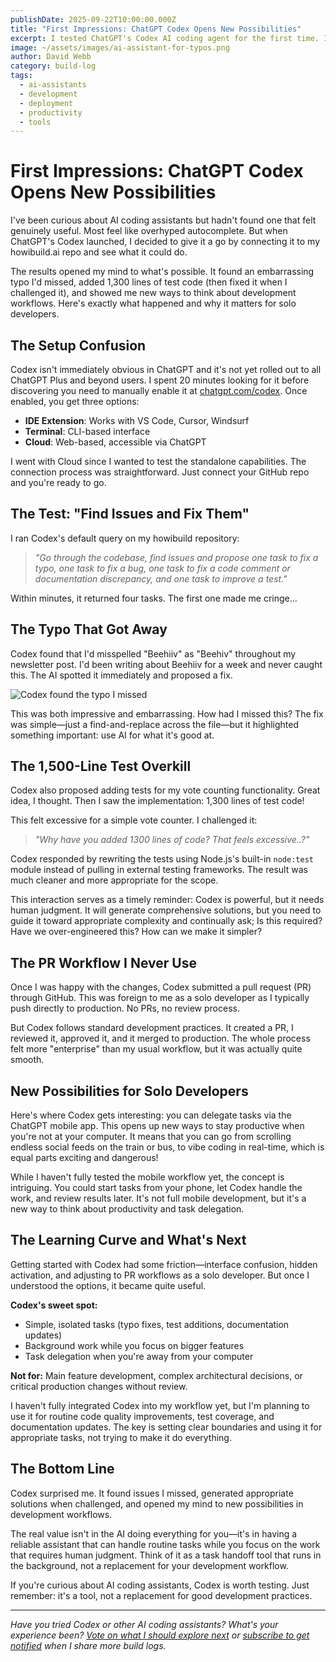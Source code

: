 ```yaml
---
publishDate: 2025-09-22T10:00:00.000Z
title: "First Impressions: ChatGPT Codex Opens New Possibilities"
excerpt: I tested ChatGPT's Codex AI coding agent for the first time. It found a typo I missed, added 1,300 lines of test code, and opened my mind to what's possible with AI-assisted development. Here's what happened and why it matters for solo developers.
image: ~/assets/images/ai-assistant-for-typos.png
author: David Webb
category: build-log
tags:
  - ai-assistants
  - development
  - deployment
  - productivity
  - tools
---
```


# First Impressions: ChatGPT Codex Opens New Possibilities

I've been curious about AI coding assistants but hadn't found one that felt genuinely useful. Most feel like overhyped autocomplete. But when ChatGPT's Codex launched, I decided to give it a go by connecting it to my howibuild.ai repo and see what it could do.

The results opened my mind to what's possible. It found an embarrassing typo I'd missed, added 1,300 lines of test code (then fixed it when I challenged it), and showed me new ways to think about development workflows. Here's exactly what happened and why it matters for solo developers.

## The Setup Confusion

Codex isn't immediately obvious in ChatGPT and it's not yet rolled out to all ChatGPT Plus and beyond users. I spent 20 minutes looking for it before discovering you need to manually enable it at [chatgpt.com/codex](https://chatgpt.com/codex). Once enabled, you get three options:

- **IDE Extension**: Works with VS Code, Cursor, Windsurf
- **Terminal**: CLI-based interface  
- **Cloud**: Web-based, accessible via ChatGPT

I went with Cloud since I wanted to test the standalone capabilities. The connection process was straightforward. Just connect your GitHub repo and you're ready to go.

## The Test: "Find Issues and Fix Them"

I ran Codex's default query on my howibuild repository:

> _"Go through the codebase, find issues and propose one task to fix a typo, one task to fix a bug, one task to fix a code comment or documentation discrepancy, and one task to improve a test."_

Within minutes, it returned four tasks. The first one made me cringe...

## The Typo That Got Away

Codex found that I'd misspelled "Beehiiv" as "Beehiv" throughout my newsletter post. I'd been writing about Beehiiv for a week and never caught this. The AI spotted it immediately and proposed a fix.

![Codex found the typo I missed](~/assets/images/codex-typo-fix.png)

This was both impressive and embarrassing. How had I missed this? The fix was simple—just a find-and-replace across the file—but it highlighted something important: use AI for what it's good at.

## The 1,500-Line Test Overkill

Codex also proposed adding tests for my vote counting functionality. Great idea, I thought. Then I saw the implementation: 1,300 lines of test code!

This felt excessive for a simple vote counter. I challenged it:

>_"Why have you added 1300 lines of code? That feels excessive..?"_

Codex responded by rewriting the tests using Node.js's built-in `node:test` module instead of pulling in external testing frameworks. The result was much cleaner and more appropriate for the scope.

This interaction serves as a timely reminder: Codex is powerful, but it needs human judgment. It will generate comprehensive solutions, but you need to guide it toward appropriate complexity and continually ask; Is this required? Have we over-engineered this? How can we make it simpler?

## The PR Workflow I Never Use

Once I was happy with the changes, Codex submitted a pull request (PR) through GitHub. This was foreign to me as a solo developer as I typically push directly to production. No PRs, no review process.

But Codex follows standard development practices. It created a PR, I reviewed it, approved it, and it merged to production. The whole process felt more "enterprise" than my usual workflow, but it was actually quite smooth.

## New Possibilities for Solo Developers

Here's where Codex gets interesting: you can delegate tasks via the ChatGPT mobile app. This opens up new ways to stay productive when you're not at your computer. It means that you can go from scrolling endless social feeds on the train or bus, to vibe coding in real-time, which is equal parts exciting and dangerous!

While I haven't fully tested the mobile workflow yet, the concept is intriguing. You could start tasks from your phone, let Codex handle the work, and review results later. It's not full mobile development, but it's a new way to think about productivity and task delegation.

## The Learning Curve and What's Next

Getting started with Codex had some friction—interface confusion, hidden activation, and adjusting to PR workflows as a solo developer. But once I understood the options, it became quite useful.

**Codex's sweet spot:**
- Simple, isolated tasks (typo fixes, test additions, documentation updates)
- Background work while you focus on bigger features
- Task delegation when you're away from your computer

**Not for:** Main feature development, complex architectural decisions, or critical production changes without review.

I haven't fully integrated Codex into my workflow yet, but I'm planning to use it for routine code quality improvements, test coverage, and documentation updates. The key is setting clear boundaries and using it for appropriate tasks, not trying to make it do everything.

## The Bottom Line

Codex surprised me. It found issues I missed, generated appropriate solutions when challenged, and opened my mind to new possibilities in development workflows. 

The real value isn't in the AI doing everything for you—it's in having a reliable assistant that can handle routine tasks while you focus on the work that requires human judgment. Think of it as a task handoff tool that runs in the background, not a replacement for your development workflow.

If you're curious about AI coding assistants, Codex is worth testing. Just remember: it's a tool, not a replacement for good development practices.

---

*Have you tried Codex or other AI coding assistants? What's your experience been? [Vote on what I should explore next](https://howibuild.ai/coming-up) or [subscribe to get notified](https://howibuild.ai) when I share more build logs.*
